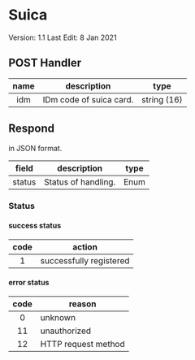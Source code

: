 # Suica

Version: 1.1
Last Edit: 8 Jan 2021

## POST Handler

| name  | description             |    type     |
| :---: | ----------------------- | :---------: |
|  idm  | IDm code of suica card. | string (16) |

## Respond

in JSON format.

| field  | description         | type  |
| :----: | ------------------- | :---: |
| status | Status of handling. | Enum  |

### Status

#### success status

| code  | action                  |
| :---: | ----------------------- |
|   1   | successfully registered |

#### error status

| code  | reason              |
| :---: | ------------------- |
|   0   | unknown             |
|  11   | unauthorized        |
|  12   | HTTP request method |
